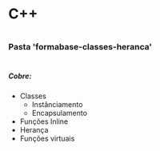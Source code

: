 
# C++
#
### Pasta 'formabase-classes-heranca'                             
#
##### Cobre:

* Classes
    * Instânciamento
    * Encapsulamento
* Funções Inline
* Herança
* Funções virtuais
